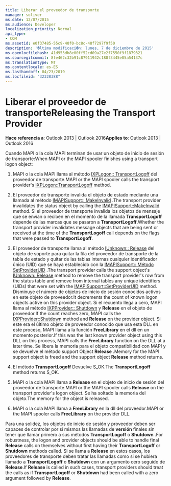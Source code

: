 ```yaml
---
title: Liberar el proveedor de transporte
manager: soliver
ms.date: 12/07/2015
ms.audience: Developer
localization_priority: Normal
api_type:
- COM
ms.assetid: e0f37485-55c9-40f0-bc8c-48f7297f9f50
description: '�ltima modificaci�n: lunes, 7 de diciembre de 2015'
ms.openlocfilehash: 41d953db8e00ff52cd09a27e2f7550f9f1879321
ms.sourcegitcommit: 8fe462c32b91c87911942c188f3445e85a54137c
ms.translationtype: MT
ms.contentlocale: es-ES
ms.lasthandoff: 04/23/2019
ms.locfileid: "32328388"
---
```

# <a name="releasing-the-transport-provider"></a><span data-ttu-id="92e52-103">Liberar el proveedor de transporte</span><span class="sxs-lookup"><span data-stu-id="92e52-103">Releasing the Transport Provider</span></span>

 
  
<span data-ttu-id="92e52-104">**Hace referencia a**: Outlook 2013 | Outlook 2016</span><span class="sxs-lookup"><span data-stu-id="92e52-104">**Applies to**: Outlook 2013 | Outlook 2016</span></span> 
  
<span data-ttu-id="92e52-105">Cuando MAPI o la cola MAPI terminan de usar un objeto de inicio de sesión de transporte:</span><span class="sxs-lookup"><span data-stu-id="92e52-105">When MAPI or the MAPI spooler finishes using a transport logon object:</span></span>
  
1. <span data-ttu-id="92e52-106">MAPI o la cola MAPI llama al método [IXPLogon:: TransportLogoff](ixplogon-transportlogoff.md) del proveedor de transporte.</span><span class="sxs-lookup"><span data-stu-id="92e52-106">MAPI or the MAPI spooler calls the transport provider's [IXPLogon::TransportLogoff](ixplogon-transportlogoff.md) method.</span></span> 
    
2. <span data-ttu-id="92e52-107">El proveedor de transporte invalida el objeto de estado mediante una llamada al método [IMAPISupport:: MakeInvalid](imapisupport-makeinvalid.md) .</span><span class="sxs-lookup"><span data-stu-id="92e52-107">The transport provider invalidates the status object by calling the [IMAPISupport::MakeInvalid](imapisupport-makeinvalid.md) method.</span></span> <span data-ttu-id="92e52-108">Si el proveedor de transporte invalida los objetos de mensaje que se envían o reciben en el momento de la llamada **TransportLogoff** depende de las marcas que se pasaron a **TransportLogoff**.</span><span class="sxs-lookup"><span data-stu-id="92e52-108">Whether the transport provider invalidates message objects that are being sent or received at the time of the **TransportLogoff** call depends on the flags that were passed to **TransportLogoff**.</span></span>
    
3. <span data-ttu-id="92e52-109">El proveedor de transporte llama al método [IUnknown:: Release](https://msdn.microsoft.com/library/4b494c6f-f0ee-4c35-ae45-ed956f40dc7a%28Office.15%29.aspx) del objeto de soporte para quitar la fila del proveedor de transporte de la tabla de estado y quitar de las tablas internas cualquier identificador único (UID) que se haya establecido con la [IMAPISupport:: Método SetProviderUID](imapisupport-setprovideruid.md) .</span><span class="sxs-lookup"><span data-stu-id="92e52-109">The transport provider calls the support object's [IUnknown::Release](https://msdn.microsoft.com/library/4b494c6f-f0ee-4c35-ae45-ed956f40dc7a%28Office.15%29.aspx) method to remove the transport provider's row from the status table and remove from internal tables any unique identifiers (UIDs) that were set with the [IMAPISupport::SetProviderUID](imapisupport-setprovideruid.md) method.</span></span> <span data-ttu-id="92e52-110">Disminuye el número de objetos de inicio de sesión conocidos activos en este objeto de proveedor.</span><span class="sxs-lookup"><span data-stu-id="92e52-110">It decrements the count of known logon objects active on this provider object.</span></span> <span data-ttu-id="92e52-111">Si el recuento llega a cero, MAPI llama al método [IXPProvider:: Shutdown](ixpprovider-shutdown.md) y **Release** en el objeto de proveedor.</span><span class="sxs-lookup"><span data-stu-id="92e52-111">If the count reaches zero, MAPI calls the [IXPProvider::Shutdown](ixpprovider-shutdown.md) method and **Release** on the provider object.</span></span> <span data-ttu-id="92e52-112">Si este era el último objeto de proveedor conocido que usa esta DLL en este proceso, MAPI llama a la función **FreeLibrary** en el dll en un momento posterior.</span><span class="sxs-lookup"><span data-stu-id="92e52-112">If this was the last known provider object using this DLL on this process, MAPI calls the **FreeLibrary** function on the DLL at a later time.</span></span> <span data-ttu-id="92e52-113">Se libera la memoria para el objeto compatibilidad con MAPI y se devuelve el método support Object **Release** .</span><span class="sxs-lookup"><span data-stu-id="92e52-113">Memory for the MAPI support object is freed and the support object **Release** method returns.</span></span> 
    
4. <span data-ttu-id="92e52-114">El método **TransportLogoff** Devuelve S_OK.</span><span class="sxs-lookup"><span data-stu-id="92e52-114">The **TransportLogoff** method returns S_OK.</span></span> 
    
5. <span data-ttu-id="92e52-115">MAPI o la cola MAPI llama a **Release** en el objeto de inicio de sesión del proveedor de transporte.</span><span class="sxs-lookup"><span data-stu-id="92e52-115">MAPI or the MAPI spooler calls **Release** on the transport provider's logon object.</span></span> <span data-ttu-id="92e52-116">Se ha soltado la memoria del objeto.</span><span class="sxs-lookup"><span data-stu-id="92e52-116">The memory for the object is released.</span></span> 
    
6. <span data-ttu-id="92e52-117">MAPI o la cola MAPI llama a **FreeLibrary** en la dll del proveedor.</span><span class="sxs-lookup"><span data-stu-id="92e52-117">MAPI or the MAPI spooler calls **FreeLibrary** on the provider DLL.</span></span> 
    
<span data-ttu-id="92e52-118">Para una solidez, los objetos de inicio de sesión y proveedor deben ser capaces de controlar por sí mismos las llamadas de **versión** finales sin tener que llamar primero a sus métodos **TransportLogoff** o **Shutdown** .</span><span class="sxs-lookup"><span data-stu-id="92e52-118">For robustness, the logon and provider objects should be able to handle final **Release** calls on themselves without first having their **TransportLogoff** or **Shutdown** methods called.</span></span> <span data-ttu-id="92e52-119">Si se llama a **Release** en estos casos, los proveedores de transporte deben tratar las llamadas como si se hubiera llamado a **TransportLogoff** o **Shutdown** con un argumento cero seguido de **Release**.</span><span class="sxs-lookup"><span data-stu-id="92e52-119">If **Release** is called in such cases, transport providers should treat the calls as if **TransportLogoff** or **Shutdown** had been called with a zero argument followed by **Release**.</span></span>
  

